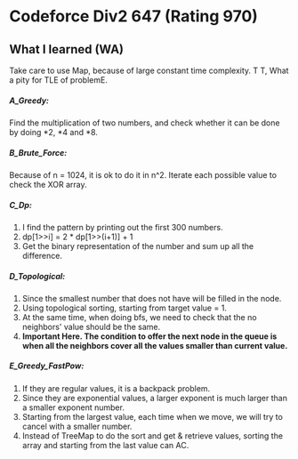 # Codeforce Div2 647 (Rating 970)

## What I learned (WA)
Take care to use Map, because of large constant time complexity. T T, What a pity for TLE of problemE.

##### A_Greedy:
Find the multiplication of two numbers, and check whether it can be done by doing *2, *4 and *8.

##### B_Brute_Force:  
Because of n = 1024, it is ok to do it in n^2. Iterate each possible value to check the XOR array.

##### C_Dp: 
1. I find the pattern by printing out the first 300 numbers. 
2. dp[1>>i] = 2 * dp[1>>(i+1)] + 1
3. Get the binary representation of the number and sum up all the difference. 

##### D_Topological: 
1. Since the smallest number that does not have will be filled in the node.
2. Using topological sorting, starting from target value = 1.
3. At the same time, when doing bfs, we need to check that the no neighbors' value should be the same.
4. **Important Here. The condition to offer the next node in the queue is when all the neighbors cover all the values smaller than current value.**

##### E_Greedy_FastPow:
1. If they are regular values, it is a backpack problem.
2. Since they are exponential values, a larger exponent is much larger than a smaller exponent number.
3. Starting from the largest value, each time when we move, we will try to cancel with a smaller number. 
4. Instead of TreeMap to do the sort and get & retrieve values, sorting the array and starting from the last value can AC. 





